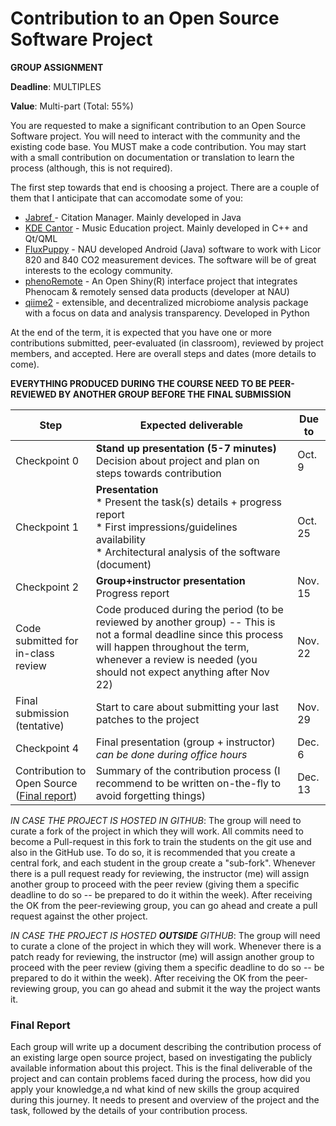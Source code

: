 # Contribution to an Open Source Software Project

**GROUP ASSIGNMENT**

**Deadline**: MULTIPLES

**Value**: Multi-part (Total: 55%)

You are requested to make a significant contribution to an Open Source Software project. You will need to interact with the community and the existing code base. You MUST make a code contribution. You may start with a small contribution on documentation or translation to learn the process (although, this is not required).

The first step towards that end is choosing a project. There are a couple of them that I anticipate that can accomodate some of you:

* [Jabref ](http://www.github.com/Jabref/Jabref) - Citation Manager. Mainly developed in Java
* [KDE Cantor](https://edu.kde.org/cantor/) - Music Education project. Mainly developed in C++ and Qt/QML
* [FluxPuppy](https://github.com/bnasr/FluxPuppy) - NAU developed Android (Java) software to work with Licor 820 and 840 CO2 measurement devices. The software will be of great interests to the ecology community.
* [phenoRemote](https://github.com/katharynduffy/phenoRemote) - An Open Shiny(R) interface project that integrates Phenocam & remotely sensed data products (developer at NAU)
* [qiime2](https://github.com/qiime2/qiime2) - extensible, and decentralized microbiome analysis package with a focus on data and analysis transparency. Developed in Python


At the end of the term, it is expected that you have one or more contributions submitted, peer-evaluated (in classroom), reviewed by project members, and accepted. Here are overall steps and dates (more details to come).

**EVERYTHING PRODUCED DURING THE COURSE NEED TO BE PEER-REVIEWED BY ANOTHER GROUP BEFORE THE FINAL SUBMISSION**

| Step                                                        | Expected deliverable                                         | Due to  |
| ----------------------------------------------------------- | ------------------------------------------------------------ | ------- |
| Checkpoint 0                                                | **Stand up presentation (5-7 minutes)**<br>Decision about project and plan on steps towards contribution | Oct. 9  |
| Checkpoint 1                                                | **Presentation<br>**\* Present the task(s) details + progress report<br>* First impressions/guidelines availability<br>* Architectural analysis of the software (document) | Oct. 25 |
| Checkpoint 2                                                | **Group+instructor presentation**<br>Progress report         | Nov. 15 |
| Code submitted for in-class review                          | Code produced during the period (to be reviewed by another group) -- This is not a formal deadline since this process will happen throughout the term, whenever a review is needed (you should not expect anything after Nov 22) | Nov. 22 |
| Final submission (tentative)                                | Start to care about submitting your last patches to the project | Nov. 29 |
| Checkpoint 4                                                | Final presentation (group + instructor)<br>*can be done during office hours* | Dec. 6  |
| Contribution to Open Source ([Final report](#Final-Report)) | Summary of the contribution process (I recommend to be written on-the-fly to avoid forgetting things) | Dec. 13 |

*IN CASE THE PROJECT IS HOSTED IN GITHUB*: The group will need to curate a fork of the project in which they will work. All commits need to become a Pull-request in this fork to train the students on the git use and also in the GitHub use. To do so, it is recommended that you create a central fork, and each student in the group create a "sub-fork". Whenever there is a pull request ready for reviewing, the instructor (me) will assign another group to proceed with the peer review (giving them a specific deadline to do so -- be prepared to do it within the week). After receiving the OK from the peer-reviewing group, you can go ahead and create a pull request against the other project.



*IN CASE THE PROJECT IS HOSTED **OUTSIDE** GITHUB*: The group will need to curate a clone of the project in which they will work.  Whenever there is a patch ready for reviewing, the instructor (me) will assign another group to proceed with the peer review (giving them a specific deadline to do so -- be prepared to do it within the week). After receiving the OK from the peer-reviewing group, you can go ahead and submit it the way the project wants it.



### Final Report

Each group will write up a document describing the contribution process of an existing large open source project, based on investigating the publicly available information about this project. This is the final deliverable of the project and can contain problems faced during the process, how did you apply your knowledge,a nd what kind of new skills the group acquired during this journey. It needs to present and overview of the project and the task, followed by the details of your contribution process.
